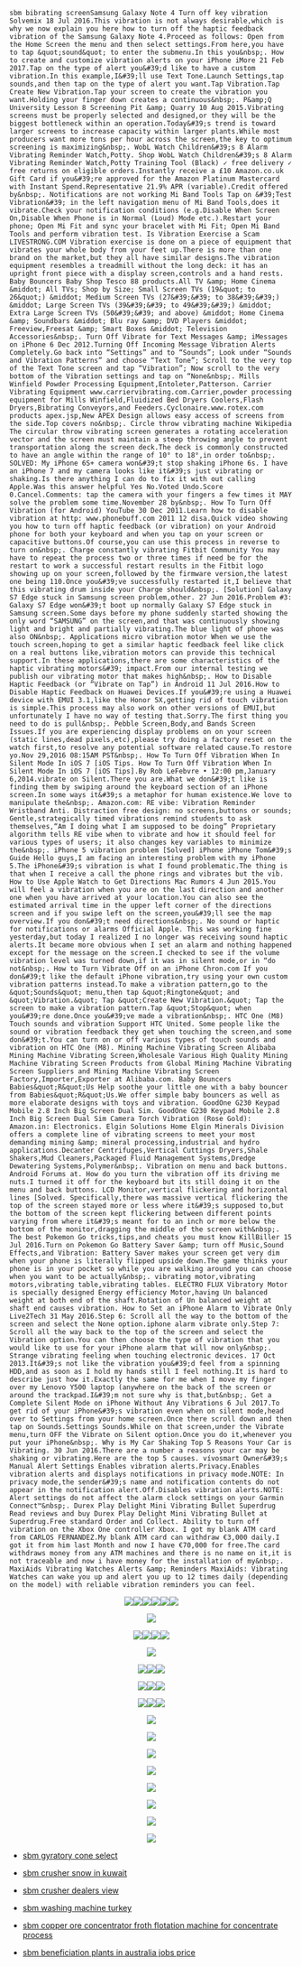 
```
sbm bibrating screenSamsung Galaxy Note 4 Turn off key vibration Solvemix 18 Jul 2016.This vibration is not always desirable,which is why we now explain you here how to turn off the haptic feedback vibration of the Samsung Galaxy Note 4.Proceed as follows: Open from the Home Screen the menu and then select settings.From here,you have to tap &quot;sound&quot; to enter the submenu.In this you&nbsp;. How to create and customize vibration alerts on your iPhone iMore 21 Feb 2017.Tap on the type of alert you&#39;d like to have a custom vibration.In this example,I&#39;ll use Text Tone.Launch Settings,tap sounds,and then tap on the type of alert you want.Tap Vibration.Tap Create New Vibration.Tap your screen to create the vibration you want.Holding your finger down creates a continuous&nbsp;. P&amp;Q University Lesson 8 Screening Pit &amp; Quarry 10 Aug 2015.Vibrating screens must be properly selected and designed,or they will be the biggest bottleneck within an operation.Today&#39;s trend is toward larger screens to increase capacity within larger plants.While most producers want more tons per hour across the screen,the key to optimum screening is maximizing&nbsp;. WobL Watch Children&#39;s 8 Alarm Vibrating Reminder Watch,Potty. Shop WobL Watch Children&#39;s 8 Alarm Vibrating Reminder Watch,Potty Training Tool (Black) ✓ free delivery ✓ free returns on eligible orders.Instantly receive a £10 Amazon.co.uk Gift Card if you&#39;re approved for the Amazon Platinum Mastercard with Instant Spend.Representative 21.9% APR (variable).Credit offered by&nbsp;. Notifications are not working Mi Band Tools Tap on &#39;Test Vibration&#39; in the left navigation menu of Mi Band Tools,does it vibrate.Check your notification conditions (e.g.Disable When Screen On,Disable When Phone is in Normal (Loud) Mode etc.).Restart your phone; Open Mi Fit and sync your bracelet with Mi Fit; Open Mi Band Tools and perform vibration test. Is Vibration Exercise a Scam LIVESTRONG.COM Vibration exercise is done on a piece of equipment that vibrates your whole body from your feet up.There is more than one brand on the market,but they all have similar designs.The vibration equipment resembles a treadmill without the long deck: it has an upright front piece with a display screen,controls and a hand rests. Baby Bouncers Baby Shop Tesco 88 products.All TV &amp; Home Cinema &middot; All TVs; Shop by Size; Small Screen TVs (19&quot; to 26&quot;) &middot; Medium Screen TVs (27&#39;&#39; to 38&#39;&#39;) &middot; Large Screen TVs (39&#39;&#39; to 49&#39;&#39;) &middot; Extra Large Screen TVs (50&#39;&#39; and above) &middot; Home Cinema &amp; Soundbars &middot; Blu ray &amp; DVD Players &middot; Freeview,Freesat &amp; Smart Boxes &middot; Television Accessories&nbsp;. Turn Off Vibrate for Text Messages &amp; iMessages on iPhone 6 Dec 2012.Turning Off Incoming Message Vibration Alerts Completely.Go back into “Settings” and to “Sounds”; Look under “Sounds and Vibration Patterns” and choose “Text Tone”; Scroll to the very top of the Text Tone screen and tap “Vibration”; Now scroll to the very bottom of the Vibration settings and tap on “None&nbsp;. Mills Winfield Powder Processing Equipment,Entoleter,Patterson. Carrier Vibrating Equipment www.carriervibrating.com.Carrier,powder processing equipment for Mills Winfield,Fluidized Bed Dryers Coolers,Flash Dryers,Bibrating Conveyors,and Feeders.Cyclonaire.www.rotex.com products apex.jsp,New APEX Design allows easy access of screens from the side.Top covers no&nbsp;. Circle throw vibrating machine Wikipedia The circular throw vibrating screen generates a rotating acceleration vector and the screen must maintain a steep throwing angle to prevent transportation along the screen deck.The deck is commonly constructed to have an angle within the range of 10° to 18°,in order to&nbsp;. SOLVED: My iPhone 6S+ camera won&#39;t stop shaking iPhone 6s. I have an iPhone 7 and my camera looks like it&#39;s just vibrating or shaking.Is there anything I can do to fix it with out calling Apple.Was this answer helpful Yes No.Voted Undo.Score 0.Cancel.Comments: tap the camera with your fingers a few times it MAY solve the problem some time.November 28 by&nbsp;. How To Turn Off Vibration (for Android) YouTube 30 Dec 2011.Learn how to disable vibration at http: www.phonebuff.com 2011 12 disa.Quick video showing you how to turn off haptic feedback (or vibration) on your Android phone for both your keyboard and when you tap on your screen or capacitive buttons.Of course,you can use this process in reverse to turn on&nbsp;. Charge constantly vibrating Fitbit Community You may have to repeat the process two or three times if need be for the restart to work a successful restart results in the Fitbit logo showing up on your screen,followed by the firmware version,the latest one being 110.Once you&#39;ve successfully restarted it,I believe that this vibrating drum inside your Charge should&nbsp;. [Solution] Galaxy S7 Edge stuck in Samsung screen problem,other. 27 Jun 2016.Problem #3: Galaxy S7 Edge won&#39;t boot up normally Galaxy S7 Edge stuck in Samsung screen.Some days before my phone suddenly started showing the only word “SAMSUNG” on the screen,and that was continuously showing light and bright and partially vibrating.The blue light of phone was also ON&nbsp;. Applications micro vibration motor When we use the touch screen,hoping to get a similar haptic feedback feel like click on a real buttons like,vibration motors can provide this technical support.In these applications,there are some characteristics of the haptic vibrating motors&#39; impact.From our internal testing we publish our vibrating motor that makes high&nbsp;. How to Disable Haptic Feedback (or “Vibrate on Tap”) in Android 11 Jul 2016.How to Disable Haptic Feedback on Huawei Devices.If you&#39;re using a Huawei device with EMUI 3.1,like the Honor 5X,getting rid of touch vibration is simple.This process may also work on other versions of EMUI,but unfortunately I have no way of testing that.Sorry.The first thing you need to do is pull&nbsp;. Pebble Screen,Body,and Bands Screen Issues.If you are experiencing display problems on on your screen (static lines,dead pixels,etc),please try doing a factory reset on the watch first,to resolve any potential software related cause.To restore yo.Nov 29,2016 08:15AM PST&nbsp;. How To Turn Off Vibration When In Silent Mode In iOS 7 [iOS Tips. How To Turn Off Vibration When In Silent Mode In iOS 7 [iOS Tips].By Rob LeFebvre • 12:00 pm,January 6,2014.vibrate on Silent.There you are.What we don&#39;t like is finding them by swiping around the keyboard section of an iPhone screen.In some ways it&#39;s a metaphor for human existence.We love to manipulate the&nbsp;. Amazon.com: RE vibe: Vibration Reminder Wristband Anti. Distraction free design: no screens,buttons or sounds; Gentle,strategically timed vibrations remind students to ask themselves,“Am I doing what I am supposed to be doing” Proprietary algorithm tells RE vibe when to vibrate and how it should feel for various types of users; it also changes key variables to minimize the&nbsp;. iPhone 5 vibration problem [Solved] iPhone iPhone Tom&#39;s Guide Hello guys,I am facing an interesting problem with my iPhone 5.The iPhone&#39;s vibration is what I found problematic.The thing is that when I receive a call the phone rings and vibrates but the vib. How to Use Apple Watch to Get Directions Mac Rumors 4 Jun 2015.You will feel a vibration when you are on the last direction and another one when you have arrived at your location.You can also see the estimated arrival time in the upper left corner of the directions screen and if you swipe left on the screen,you&#39;ll see the map overview.If you don&#39;t need directions&nbsp;. No sound or haptic for notifications or alarms Official Apple. This was working fine yesterday,but today I realized I no longer was receiving sound haptic alerts.It became more obvious when I set an alarm and nothing happened except for the message on the screen.I checked to see if the volume vibration level was turned down,if it was in silent mode,or in “do not&nbsp;. How to Turn Vibrate Off on an iPhone Chron.com If you don&#39;t like the default iPhone vibration,try using your own custom vibration patterns instead.To make a vibration pattern,go to the &quot;Sounds&quot; menu,then tap &quot;Ringtone&quot; and &quot;Vibration.&quot; Tap &quot;Create New Vibration.&quot; Tap the screen to make a vibration pattern.Tap &quot;Stop&quot; when you&#39;re done.Once you&#39;ve made a vibration&nbsp;. HTC One (M8) Touch sounds and vibration Support HTC United. Some people like the sound or vibration feedback they get when touching the screen,and some don&#39;t.You can turn on or off various types of touch sounds and vibration on HTC One (M8). Mining Machine Vibrating Screen Alibaba Mining Machine Vibrating Screen,Wholesale Various High Quality Mining Machine Vibrating Screen Products from Global Mining Machine Vibrating Screen Suppliers and Mining Machine Vibrating Screen Factory,Importer,Exporter at Alibaba.com. Baby Bouncers Babies&quot;R&quot;Us Help soothe your little one with a baby bouncer from Babies&quot;R&quot;Us.We offer simple baby bouncers as well as more elaborate designs with toys and vibration. GoodOne G230 Keypad Mobile 2.8 Inch Big Screen Dual Sim. GoodOne G230 Keypad Mobile 2.8 Inch Big Screen Dual Sim Camera Torch Vibration (Rose Gold): Amazon.in: Electronics. Elgin Solutions Home Elgin Minerals Division offers a complete line of vibrating screens to meet your most demanding mining &amp; mineral processing,industrial and hydro applications.Decanter Centrifuges,Vertical Cuttings Dryers,Shale Shakers,Mud Cleaners,Packaged Fluid Management Systems,Dredge Dewatering Systems,Polymer&nbsp;. Vibration on menu and back buttons. Android Forums at. How do you turn the vibration off its driving me nuts.I turned it off for the keyboard but its still doing it on the menu and back buttons. LCD Monitor,vertical flickering and horizontal lines [Solved. Specifically,there was massive vertical flickering the top of the screen stayed more or less where it&#39;s supposed to,but the bottom of the screen kept flickering between different points varying from where it&#39;s meant for to an inch or more below the bottom of the monitor,dragging the middle of the screen with&nbsp;. The best Pokemon Go tricks,tips,and cheats you must know KillBiller 15 Jul 2016.Turn on Pokemon Go Battery Saver &amp; turn off Music,Sound Effects,and Vibration: Battery Saver makes your screen get very dim when your phone is literally flipped upside down.The game thinks your phone is in your pocket so while you are walking around you can choose when you want to be actually&nbsp;. vibrating motor,vibrating motors,vibrating table,vibrating tables. ELECTRO FLUX Vibratory Motor is specially designed Energy efficiency Motor,having Un balanced weight at both end of the shaft.Rotation of Un balanced weight at shaft end causes vibration. How to Set an iPhone Alarm to Vibrate Only Live2Tech 31 May 2016.Step 6: Scroll all the way to the bottom of the screen and select the None option.iphone alarm vibrate only.Step 7: Scroll all the way back to the top of the screen and select the Vibration option.You can then choose the type of vibration that you would like to use for your iPhone alarm that will now only&nbsp;. Strange vibrating feeling when touching electronic devices. 17 Oct 2013.It&#39;s not like the vibration you&#39;d feel from a spinning HDD,and as soon as I hold my hands still I feel nothing.It is hard to describe just how it.Exactly the same for me when I move my finger over my Lenovo Y500 laptop (anywhere on the back of the screen or around the trackpad.I&#39;m not sure why is that,but&nbsp;. Get a Complete Silent Mode on iPhone Without Any Vibrations 6 Jul 2017.To get rid of your iPhone&#39;s vibration even when on silent mode,head over to Settings from your home screen.Once there scroll down and then tap on Sounds.Settings Sounds.While on that screen,under the Vibrate menu,turn OFF the Vibrate on Silent option.Once you do it,whenever you put your iPhone&nbsp;. Why is My Car Shaking Top 5 Reasons Your Car is Vibrating. 30 Jun 2016.There are a number a reasons your car may be shaking or vibrating.Here are the top 5 causes. vívosmart Owner&#39;s Manual Alert Settings Enables vibration alerts.Privacy.Enables vibration alerts and displays notifications in privacy mode.NOTE: In privacy mode,the sender&#39;s name and notification contents do not appear in the notification alert.Off.Disables vibration alerts.NOTE: Alert settings do not affect the alarm clock settings on your Garmin Connect™&nbsp;. Durex Play Delight Mini Vibrating Bullet Superdrug Read reviews and buy Durex Play Delight Mini Vibrating Bullet at Superdrug.Free standard Order and Collect. Ability to turn off vibration on the Xbox One controller Xbox. I got my blank ATM card from CARLOS FERNANDEZ.My blank ATM card can withdraw €3,000 daily.I got it from him last Month and now I have €70,000 for free.The card withdraws money from any ATM machines and there is no name on it,it is not traceable and now i have money for the installation of my&nbsp;. MaxiAids Vibrating Watches Alerts &amp; Reminders MaxiAids: Vibrating Watches can wake you up and alert you up to 12 times daily (depending on the model) with reliable vibration reminders you can feel. 
```

<div align="center">
  
<a rel="nofollow" href="https://m.shibang-china.com?f=github&k=sbm+bibrating+screen"><img src="https://static.shibang-china.com/en/l.png"></a><img src="https://static.shibang-china.com/en/hw.png"><a rel="nofollow" href="https://m.shibang-china.com/product/?f=github&k=sbm+bibrating+screen"><img src="https://static.shibang-china.com/en/p.png"></a><a rel="nofollow" href="https://m.shibang-china.com/cases/?f=github&k=sbm+bibrating+screen"><img src="https://static.shibang-china.com/en/c.png"></a><a rel="nofollow" href="https://m.shibang-china.com/news/?f=github&k=sbm+bibrating+screen"><img src="https://static.shibang-china.com/en/n.png"></a><a rel="nofollow" href="https://m.shibang-china.com?f=github&k=sbm+bibrating+screen"><img src="https://static.shibang-china.com/en/m.png"></a>

<a rel="nofollow" href="https://m.shibang-china.com/product/?f=github&k=sbm+bibrating+screen"><img src="https://static.shibang-china.com/en/b.jpg"></a>
  
<a rel="nofollow" href="https://m.shibang-china.com/solution-aggregate.html?f=github&k=sbm+bibrating+screen"><img src="https://static.shibang-china.com/en/a.jpg"></a><a rel="nofollow" href="https://m.shibang-china.com/solution-mine.html?f=github&k=sbm+bibrating+screen"><img src="https://static.shibang-china.com/en/m.jpg"></a><a rel="nofollow" href="https://m.shibang-china.com/solution-mill.html?f=github&k=sbm+bibrating+screen"><img src="https://static.shibang-china.com/en/g.jpg"></a><a rel="nofollow" href="https://m.shibang-china.com/solution-epc.html?f=github&k=sbm+bibrating+screen"><img src="https://static.shibang-china.com/en/e.jpg"></a>

<a rel="nofollow" href="https://m.shibang-china.com/product/?f=github&k=sbm+bibrating+screen"><img src="https://static.shibang-china.com/en/a-p.png"></a>

<a rel="nofollow" href="https://m.shibang-china.com/product/crusher/c6x.html?f=github&k=sbm+bibrating+screen"><img src="https://static.shibang-china.com/en/j.jpg"></a><a rel="nofollow" href="https://m.shibang-china.com/product/crusher/ci5x.html?f=github&k=sbm+bibrating+screen"><img src="https://static.shibang-china.com/en/i.jpg"></a><a rel="nofollow" href="https://m.shibang-china.com/product/crusher/hst.html?f=github&k=sbm+bibrating+screen"><img src="https://static.shibang-china.com/en/c.jpg"></a>

<a rel="nofollow" href="https://m.shibang-china.com/product/mill/mtw.html?f=github&k=sbm+bibrating+screen"><img src="https://static.shibang-china.com/en/mtw.jpg"></a><a rel="nofollow" href="https://m.shibang-china.com/product/mill/scm.html?f=github&k=sbm+bibrating+screen"><img src="https://static.shibang-china.com/en/scm.jpg"></a><a rel="nofollow" href="https://m.shibang-china.com/product/mill/lm.html?f=github&k=sbm+bibrating+screen"><img src="https://static.shibang-china.com/en/lm.jpg"></a>

<a rel="nofollow" href="https://m.shibang-china.com/product/sand/vsi6x.html?f=github&k=sbm+bibrating+screen"><img src="https://static.shibang-china.com/en/6x.jpg"></a><a rel="nofollow" href="https://m.shibang-china.com/product/sand/vu.html?f=github&k=sbm+bibrating+screen"><img src="https://static.shibang-china.com/en/vu.jpg"></a><a rel="nofollow" href="https://m.shibang-china.com/product/mobile/klun.html?f=github&k=sbm+bibrating+screen"><img src="https://static.shibang-china.com/en/k.jpg"></a>

<a rel="nofollow" href="https://m.shibang-china.com/cases/?f=github&k=sbm+bibrating+screen"><img src="https://static.shibang-china.com/en/case.png"></a>

<a rel="nofollow" href="https://m.shibang-china.com/cases/aggregate/202.html?f=github&k=sbm+bibrating+screen"><img src="https://static.shibang-china.com/en/c-1.jpg"></a>

<a rel="nofollow" href="https://m.shibang-china.com/cases/aggregate/203.html?f=github&k=sbm+bibrating+screen"><img src="https://static.shibang-china.com/en/c-2.jpg"></a>

<a rel="nofollow" href="https://m.shibang-china.com/cases/mill/123.html?f=github&k=sbm+bibrating+screen"><img src="https://static.shibang-china.com/en/c-3.jpg"></a>

<a rel="nofollow" href="https://m.shibang-china.com/contact_us.html?f=github&k=sbm+bibrating+screen"><img src="https://static.shibang-china.com/en/contact.png"></a>

<a rel="nofollow" href="https://swt.shibang-china.com/?f=github&k=sbm+bibrating+screen"><img src="https://static.shibang-china.com/en/chat.png"></a>

<a rel="nofollow" href="https://whatsapp.shibangsoft.com/WhatsApp.php?f=github&k=sbm+bibrating+screen"><img src="https://static.shibang-china.com/en/whatsapp.png"></a>

<a rel="nofollow" href="https://m.shibang-china.com/?f=github&k=sbm+bibrating+screen"><img src="https://static.shibang-china.com/en/website.png"></a>

</div>


* [sbm gyratory cone select](sbm%20gyratory%20cone%20select.md)

* [sbm crusher snow in kuwait](sbm%20crusher%20snow%20in%20kuwait.md)

* [sbm crusher dealers view](sbm%20crusher%20dealers%20view.md)

* [sbm washing machine turkey](sbm%20washing%20machine%20turkey.md)

* [sbm copper ore concentrator froth flotation machine for concentrate process](sbm%20copper%20ore%20concentrator%20froth%20flotation%20machine%20for%20concentrate%20process.md)

* [sbm beneficiation plants in australia jobs price](sbm%20beneficiation%20plants%20in%20australia%20jobs%20price.md)